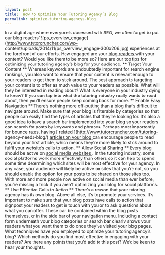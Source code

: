 ```yaml
---
layout: post
title:  How to Optimize Your Tutoring Agency’s Blog
permalink: optimize-tutoring-agencys-blog
---
```

In a digital age where everyone’s obsessed with SEO, we often forget to put
our blog readers’ ![ps_overview_engage](http://www.tutorcruncher.com/wp-
content/uploads/2014/11/ps_overview_engage-300x206.jpg) experiences at the
forefront of our efforts. How engaged are your [ blog readers
](http://www.tutorcruncher.com/blogging-ideas-tutoring-agency/) with your
content? Would you like them to be more so? Here are our top tips for
optimizing your tutoring agency’s blog for your audience. ** Target Your
Content ** Whereas keywords are undoubtedly important for search engine
rankings, you also want to ensure that your content is relevant enough to your
readers to get them to stick around. The best approach to targeting your
content is to offer as much value to your readers as possible. What will they
be interested in reading about? What is everyone in your industry dying to
know? If you can tap into what the tutoring industry really wants to read
about, then you’ll ensure people keep coming back for more. ** Enable Easy
Navigation ** There’s nothing more off-putting than a blog that’s difficult to
navigate around. Make sure that your blog is filterable by categories so that
people can easily find the types of articles that they’re looking for. It’s
also a good idea to have a search bar implemented into your blog so your
readers can search for posts by keywords and phrases. Perhaps most importantly
for bounce rates, having [ related ](http://www.tutorcruncher.com/tutoring-
agency-needs-blog/) [ articles on your blog
](http://www.tutorcruncher.com/tutoring-agency-needs-blog/) can encourage
people to read beyond your first article, which means they’re more likely to
stick around to fulfil your website’s calls to action. ** Allow Social Sharing
** Every blog should be active on [ social media websites
](http://www.tutorcruncher.com/make-the-most-social-media/) . In the tutoring
industry, some social platforms work more effectively than others so it can
help to spend some time determining which sites will be most effective for
your agency. In any case, your audience will likely be active on sites that
you’re not, so you should enable the option for your posts to be shared on
those sites too. With more and more people now active on social media than
ever before, you’re missing a trick if you aren’t optimizing your blog for
social platforms. ** Use Effective Calls to Action ** There’s a reason that
your tutoring agency has its own blog. Above all else, it’s to promote your
services. It’s important to make sure that your blog posts have calls to
action that signpost your readers to get in touch with you or to ask questions
about what you can offer. These can be contained within the blog posts
themselves, or in the side bar of your navigation menu. Including a contact
form underneath your blog categories or search bar clearly shows your readers
what you want them to do once they’ve visited your blog pages. What techniques
have you employed to optimize your tutoring agency’s blog? Which methods do
you find most effective in engaging with your readers? Are there any points
that you’d add to this post? We’d be keen to hear your thoughts.
